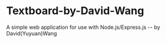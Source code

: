 # Textboard-by-David-Wang
A simple web application for use with Node.js/Express.js -- by David(Yuyuan)Wang
